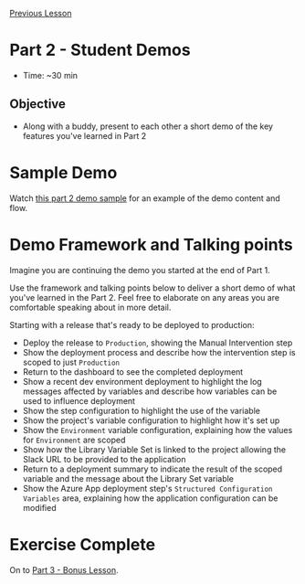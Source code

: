 [Previous Lesson](part-2-lesson-5.md)

# Part 2 - Student Demos
- Time: ~30 min

## Objective
- Along with a buddy, present to each other a short demo of the key features you've learned in Part 2

# Sample Demo

Watch [this part 2 demo sample](https://drive.google.com/file/d/1_FQlRRujJzdJ1MmxZB6jFu-GxCokPtBK/view?usp=sharing) for an example of the demo content and flow.

# Demo Framework and Talking points
Imagine you are continuing the demo you started at the end of Part 1.

Use the framework and talking points below to deliver a short demo of what you've learned in the Part 2.
Feel free to elaborate on any areas you are comfortable speaking about in more detail.

Starting with a release that's ready to be deployed to production:
- Deploy the release to `Production`, showing the Manual Intervention step
- Show the deployment process and describe how the intervention step is scoped to just `Production`
- Return to the dashboard to see the completed deployment
- Show a recent dev environment deployment to highlight the log messages affected by variables and describe how variables can be used to influence deployment
- Show the step configuration to highlight the use of the variable
- Show the project's variable configuration to highlight how it's set up
- Show the `Environment` variable configuration, explaining how the values for `Environment` are scoped
- Show how the Library Variable Set is linked to the project allowing the Slack URL to be provided to the application
- Return to a deployment summary to indicate the result of the scoped variable and the message about the Library Set variable
- Show the Azure App deployment step's `Structured Configuration Variables` area, explaining how the application configuration can be modified

# Exercise Complete
On to [Part 3 - Bonus Lesson](part-3-lesson-1.md).